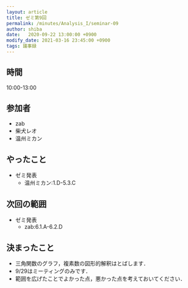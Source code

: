 ```yaml
---
layout: article
title: ゼミ第9回
permalink: /minutes/Analysis_I/seminar-09
author: shiba
date:   2020-09-22 13:00:00 +0900
modify_date: 2021-03-16 23:45:00 +0900
tags: 議事録
---
```


## 時間

10:00-13:00

## 参加者

- zab
- 柴犬レオ
- 温州ミカン

## やったこと

- ゼミ発表
  - 温州ミカン:1.D-5.3.C

## 次回の範囲

- ゼミ発表
  - zab:6.1.A-6.2.D

## 決まったこと

- 三角関数のグラフ，複素数の図形的解釈はとばします．
- 9/29はミーティングのみです．
- 範囲を広げたことでよかった点，悪かった点を考えておいてください．
